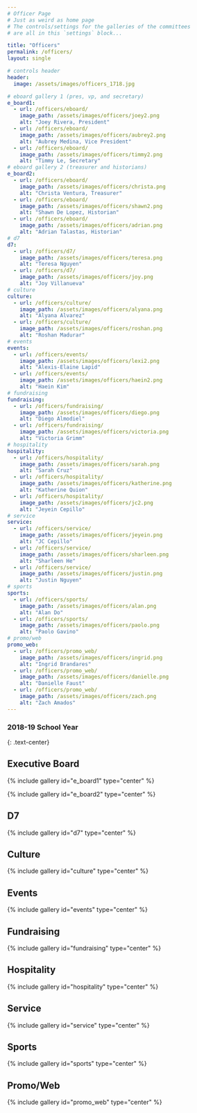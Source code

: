 ```yaml
---
# Officer Page
# Just as weird as home page
# The controls/settings for the galleries of the committees
# are all in this `settings` block...

title: "Officers"
permalink: /officers/
layout: single

# controls header
header:
  image: /assets/images/officers_1718.jpg

# eboard gallery 1 (pres, vp, and secretary)
e_board1:
  - url: /officers/eboard/
    image_path: /assets/images/officers/joey2.png
    alt: "Joey Rivera, President"
  - url: /officers/eboard/
    image_path: /assets/images/officers/aubrey2.png
    alt: "Aubrey Medina, Vice President"
  - url: /officers/eboard/
    image_path: /assets/images/officers/timmy2.png
    alt: "Timmy Le, Secretary"
# eboard gallery 2 (treasurer and historians)
e_board2:
  - url: /officers/eboard/
    image_path: /assets/images/officers/christa.png
    alt: "Christa Ventura, Treasurer"
  - url: /officers/eboard/
    image_path: /assets/images/officers/shawn2.png
    alt: "Shawn De Lopez, Historian"
  - url: /officers/eboard/
    image_path: /assets/images/officers/adrian.png
    alt: "Adrian Talastas, Historian"
# d7
d7:
  - url: /officers/d7/
    image_path: /assets/images/officers/teresa.png
    alt: "Teresa Nguyen"
  - url: /officers/d7/
    image_path: /assets/images/officers/joy.png
    alt: "Joy Villanueva"
# culture
culture:
  - url: /officers/culture/
    image_path: /assets/images/officers/alyana.png
    alt: "Alyana Alvarez"
  - url: /officers/culture/
    image_path: /assets/images/officers/roshan.png
    alt: "Roshan Madurar"
# events
events:
  - url: /officers/events/
    image_path: /assets/images/officers/lexi2.png
    alt: "Alexis-Elaine Lapid"
  - url: /officers/events/
    image_path: /assets/images/officers/haein2.png
    alt: "Haein Kim"
# fundraising
fundraising:
  - url: /officers/fundraising/
    image_path: /assets/images/officers/diego.png
    alt: "Diego Almodiel"
  - url: /officers/fundraising/
    image_path: /assets/images/officers/victoria.png
    alt: "Victoria Grimm"
# hospitality
hospitality:
  - url: /officers/hospitality/
    image_path: /assets/images/officers/sarah.png
    alt: "Sarah Cruz"
  - url: /officers/hospitality/
    image_path: /assets/images/officers/katherine.png
    alt: "Katherine Quion"
  - url: /officers/hospitality/
    image_path: /assets/images/officers/jc2.png
    alt: "Jeyein Cepillo"
# service
service:
  - url: /officers/service/
    image_path: /assets/images/officers/jeyein.png
    alt: "JC Cepillo"
  - url: /officers/service/
    image_path: /assets/images/officers/sharleen.png
    alt: "Sharleen He"
  - url: /officers/service/
    image_path: /assets/images/officers/justin.png
    alt: "Justin Nguyen"
# sports
sports:
  - url: /officers/sports/
    image_path: /assets/images/officers/alan.png
    alt: "Alan Do"
  - url: /officers/sports/
    image_path: /assets/images/officers/paolo.png
    alt: "Paolo Gavino"
# promo/web
promo_web:
  - url: /officers/promo_web/
    image_path: /assets/images/officers/ingrid.png
    alt: "Ingrid Brandares"
  - url: /officers/promo_web/
    image_path: /assets/images/officers/danielle.png
    alt: "Danielle Faust"
  - url: /officers/promo_web/
    image_path: /assets/images/officers/zach.png
    alt: "Zach Amados"
---
```


<!--
	this shouldn't need modification,
	unless you want to play with the
	layout!
  -->

### 2018-19 School Year
{: .text-center}

## Executive Board

{% include gallery id="e_board1" type="center" %}

{% include gallery id="e_board2" type="center" %}

## D7

{% include gallery id="d7" type="center" %}

## Culture

{% include gallery id="culture" type="center" %}

## Events

{% include gallery id="events" type="center" %}

## Fundraising

{% include gallery id="fundraising" type="center" %}

## Hospitality

{% include gallery id="hospitality" type="center" %}

## Service

{% include gallery id="service" type="center" %}

## Sports

{% include gallery id="sports" type="center" %}

## Promo/Web

{% include gallery id="promo_web" type="center" %}

